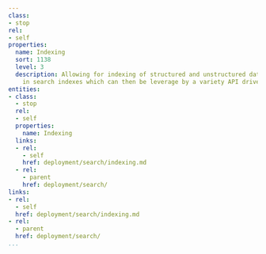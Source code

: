 ```yaml
---
class:
- stop
rel:
- self
properties:
  name: Indexing
  sort: 1138
  level: 3
  description: Allowing for indexing of structured and unstructured data for inclusion
    in search indexes which can then be leverage by a variety API driven services.
entities:
- class:
  - stop
  rel:
  - self
  properties:
    name: Indexing
  links:
  - rel:
    - self
    href: deployment/search/indexing.md
  - rel:
    - parent
    href: deployment/search/
links:
- rel:
  - self
  href: deployment/search/indexing.md
- rel:
  - parent
  href: deployment/search/
...
```

